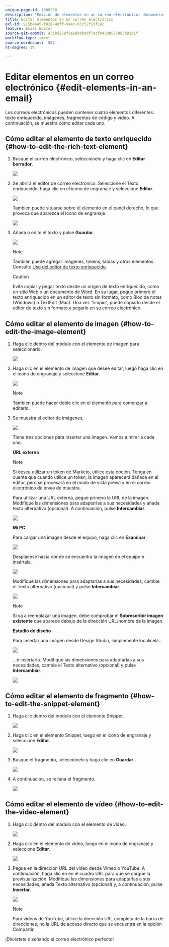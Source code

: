 ```yaml
---
unique-page-id: 1900558
description: 'Edición de elementos en un correo electrónico: documentos de Marketo, documentación del producto'
title: Editar elementos en un correo electrónico
exl-id: 915b4a45-f92e-40ff-9a4c-65c52f19f1ec
feature: Email Editor
source-git-commit: 431bd258f9a68bbb9df7acf043085578d3d91b1f
workflow-type: tm+mt
source-wordcount: '502'
ht-degree: 1%

---
```


# Editar elementos en un correo electrónico {#edit-elements-in-an-email}

Los correos electrónicos pueden contener cuatro elementos diferentes: texto enriquecido, imágenes, fragmentos de código y vídeo. A continuación, se muestra cómo editar cada uno.

## Cómo editar el elemento de texto enriquecido {#how-to-edit-the-rich-text-element}

1. Busque el correo electrónico, selecciónelo y haga clic en **Editar borrador**.

   ![](assets/one-edited.png)

1. Se abrirá el editor de correo electrónico. Seleccione el Texto enriquecido, haga clic en el icono de engranaje y seleccione **Editar**.

   ![](assets/two.png)

   También puede situarse sobre el elemento en el panel derecho, lo que provoca que aparezca el icono de engranaje.

   ![](assets/three.png)

1. Añada o edite el texto y pulse **Guardar**.

   ![](assets/four.png)

   >[!NOTE]
   >
   >También puede agregar imágenes, tokens, tablas y otros elementos. Consulte [Uso del editor de texto enriquecido](/help/marketo/product-docs/email-marketing/general/understanding-the-email-editor/using-the-rich-text-editor.md).

   >[!CAUTION]
   >
   >Evite copiar y pegar texto desde un origen de texto enriquecido, como un sitio Web o un documento de Word. En su lugar, pegue primero el texto enriquecido en un editor de texto sin formato, como Bloc de notas (Windows) o TextEdit (Mac). Una vez &quot;limpio&quot;, puede copiarlo desde el editor de texto sin formato y pegarlo en su correo electrónico.

## Cómo editar el elemento de imagen {#how-to-edit-the-image-element}

1. Haga clic dentro del módulo con el elemento de imagen para seleccionarlo.

   ![](assets/five.png)

1. Haga clic en el elemento de imagen que desee editar, luego haga clic en el icono de engranaje y seleccione **Editar**.

   ![](assets/six.png)

   >[!NOTE]
   >
   >También puede hacer doble clic en el elemento para comenzar a editarlo.

1. Se muestra el editor de imágenes.

   ![](assets/seven.png)

   Tiene tres opciones para insertar una imagen. Vamos a mirar a cada uno.

   **URL externa**

   >[!NOTE]
   >
   >Si desea utilizar un token de Marketo, utilice esta opción. Tenga en cuenta que cuando utilice un token, la imagen aparecerá dañada en el editor, pero se procesará en el modo de vista previa y en el correo electrónico de envío de muestra.

   Para utilizar una URL externa, pegue primero la URL de la imagen. Modifique las dimensiones para adaptarlas a sus necesidades y añada texto alternativo (opcional). A continuación, pulse **Intercambiar**.

   ![](assets/eight.png)

   **Mi PC**

   Para cargar una imagen desde el equipo, haga clic en **Examinar**.

   ![](assets/nine.png)

   Desplácese hasta donde se encuentra la imagen en el equipo e insértela.

   ![](assets/ten.png)

   Modifique las dimensiones para adaptarlas a sus necesidades, cambie el Texto alternativo (opcional) y pulse **Intercambiar**.

   ![](assets/eleven.png)

   >[!NOTE]
   >
   >Si va a reemplazar una imagen, debe comprobar el **Sobrescribir imagen existente** que aparece debajo de la dirección URL/nombre de la imagen.

   **Estudio de diseño**

   Para insertar una imagen desde Design Studio, simplemente localícela...

   ![](assets/twelve.png)

   ...e insertarlo. Modifique las dimensiones para adaptarlas a sus necesidades, cambie el Texto alternativo (opcional) y pulse **Intercambiar**.

   ![](assets/thirteen.png)

## Cómo editar el elemento de fragmento {#how-to-edit-the-snippet-element}

1. Haga clic dentro del módulo con el elemento Snippet.

   ![](assets/fourteen.png)

1. Haga clic en el elemento Snippet, luego en el icono de engranaje y seleccione **Editar**.

   ![](assets/fifteen.png)

1. Busque el fragmento, selecciónelo y haga clic en **Guardar**.

   ![](assets/sixteen.png)

1. A continuación, se rellena el fragmento.

   ![](assets/eighteen.png)

## Cómo editar el elemento de vídeo {#how-to-edit-the-video-element}

1. Haga clic dentro del módulo con el elemento de vídeo.

   ![](assets/nineteen.png)

1. Haga clic en el elemento de vídeo, luego en el icono de engranaje y seleccione **Editar**.

   ![](assets/twenty.png)

1. Pegue en la dirección URL del vídeo desde Vimeo o YouTube. A continuación, haga clic en en el cuadro URL para que se cargue la previsualización. Modifique las dimensiones para adaptarlas a sus necesidades, añada Texto alternativo (opcional) y, a continuación, pulse **Insertar**.

   ![](assets/twentyone.png)

   >[!NOTE]
   >
   >Para vídeos de YouTube, utilice la dirección URL completa de la barra de direcciones, no la URL de acceso directo que se encuentra en la opción Compartir.

¡Diviértete diseñando el correo electrónico perfecto!
